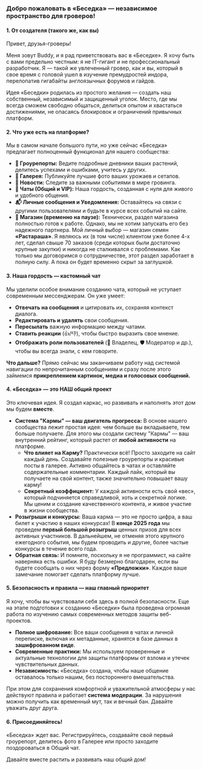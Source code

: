 ### **Добро пожаловать в «Беседка» — независимое пространство для гроверов!**

#### **1. От создателя (такого же, как вы)**

Привет, друзья-гроверы!

Меня зовут Buddy, и я рад приветствовать вас в «Беседке». Я хочу быть с вами предельно честным: я не IT-гигант и не профессиональный разработчик. Я — такой же увлеченный гровер, как и вы, который в свое время с головой ушел в изучение премудростей индора, перелопатив гигабайты англоязычных форумов и гайдов.

Идея «Беседки» родилась из простого желания — создать наш собственный, независимый и защищенный уголок. Место, где мы всегда сможем свободно общаться, делиться опытом и хвастаться достижениями, не опасаясь блокировок и ограничений привычных платформ.

#### **2. Что уже есть на платформе?**

Мы в самом начале большого пути, но уже сейчас «Беседка» предлагает полноценный функционал для нашего сообщества:

*   **🌱 Гроурепорты:** Ведите подробные дневники ваших растений, делитесь успехами и ошибками, учитесь у других.
*   **📸 Галерея:** Публикуйте лучшие фото ваших урожаев и сетапов.
*   **📰 Новости:** Следите за важными событиями в мире гровинга.
*   **💬 Чаты (Общий и VIP):** Наша гордость, созданная с нуля для живого и удобного общения.
*   **📬 Личные сообщения и Уведомления:** Оставайтесь на связи с другими пользователями и будьте в курсе всех событий на сайте.
*   **🏪 Магазин (временно на паузе):** Технически, раздел магазина полностью готов к работе. Однако, мы не хотим запускать его без надежного партнера. Мой личный выбор — магазин семян **«Растараша»**. Я являюсь их (в том числе) клиентом уже более 4-х лет, сделал свыше 70 заказов (среди которых были достаточно крупные закупки) и никогда не сталкивался с проблемами. Как только мы договоримся о сотрудничестве, этот раздел заработает в полную силу. А пока он будет временно скрыт за заглушкой.

#### **3. Наша гордость — кастомный чат**

Мы уделили особое внимание созданию чата, который не уступает современным мессенджерам. Он уже умеет:

*   **Отвечать на сообщения** и цитировать их, сохраняя контекст диалога.
*   **Редактировать и удалять** свои сообщения.
*   **Пересылать** важную информацию между чатами.
*   **Ставить реакции** (👍/👎), чтобы быстро выразить свое мнение.
*   **Отображать роли пользователей** (👑 Владелец, 🛡️ Модератор и др.), чтобы вы всегда знали, с кем говорите.

**Что дальше?** Прямо сейчас мы заканчиваем работу над системой навигации по непрочитанным сообщениям и сразу после этого займемся **прикреплением картинок, медиа и голосовых сообщений.**

#### **4. «Беседка» — это НАШ общий проект**

Это ключевая идея. Я создал каркас, но развивать и наполнять этот дом мы будем **вместе**.

*   **Система "Кармы" — ваш двигатель прогресса:** В основе нашего сообщества лежит простая идея: чем больше вы вкладываете, тем больше получаете. Для этого мы создали систему "Кармы" — ваш внутренний рейтинг, который растет от **любой активности** на платформе.
    *   **Что влияет на Карму?** Практически всё! Просто заходите на сайт каждый день. Создавайте полезные гроурепорты и красивые посты в галерее. Активно общайтесь в чатах и оставляйте содержательные комментарии. Каждый лайк, который вы получаете на свой контент, также значительно повышает вашу карму!
    *   **Секретный коэффициент:** У каждой активности есть свой «вес», который подчиняется справедливой, хоть и секретной логике. Мы ценим и создание качественного контента, и живое участие в жизни сообщества.
*   **Розыгрыши и конкурсы:** Ваша карма — это не просто цифра, а ваш билет к участию в наших конкурсах! В **конце 2025 года** мы проведем **первый большой розыгрыш** ценных призов для всех активных участников. В дальнейшем, не отменяя этого крупного ежегодного события, мы будем проводить и другие, более частые конкурсы в течение всего года.
*   **Обратная связь:** И помните, поскольку я не программист, на сайте наверняка есть ошибки. Я буду безмерно благодарен, если вы будете сообщать о них через форму **«Предложки»**. Каждое ваше замечание помогает сделать платформу лучше.

#### **5. Безопасность и правила — наш главный приоритет**

Я хочу, чтобы вы чувствовали себя здесь в полной безопасности. Еще на этапе подготовки к созданию «Беседки» была проведена огромная работа по изучению самых современных методов защиты веб-проектов.

*   **Полное шифрование:** Все ваши сообщения в чатах и личной переписке, включая их метаданные, хранятся в базе данных в **зашифрованном виде**.
*   **Современные практики:** Мы используем проверенные и актуальные технологии для защиты платформы от взлома и утечек чувствительных данных.
*   **Независимость:** «Беседка» создана, чтобы наше общение оставалось только нашим, без постороннего вмешательства.

При этом для сохранения комфортной и уважительной атмосферы у нас действуют правила и работает **система модерации**. За нарушения можно получить как временный мут, так и вечный бан. Давайте уважать друг друга.

#### **6. Присоединяйтесь!**

«Беседка» ждет вас. Регистрируйтесь, создавайте свой первый гроурепорт, делитесь фото в Галерее или просто заходите поздороваться в Общий чат.

Давайте вместе растить и развивать наш общий дом! 
